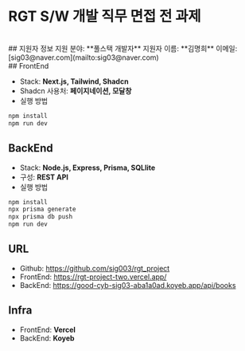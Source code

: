 # RGT S/W 개발 직무 면접 전 과제


<br>
## 지원자 정보
지원 분야: **풀스택 개발자**
지원자 이름: **김명희**
이메일: [sig03@naver.com](mailto:sig03@naver.com)


<br>
## FrontEnd

- Stack: **Next.js, Tailwind, Shadcn**
- Shadcn 사용처: **페이지네이션, 모달창** 
- 실행 방법
```bash
npm install 
npm run dev
```


## BackEnd

- Stack: **Node.js, Express, Prisma, SQLlite**
- 구성: **REST API**
- 실행 방법
```bash
npm install
npx prisma generate
npx prisma db push
npm run dev
```


## URL

- Github: https://github.com/sig003/rgt_project
- FrontEnd: https://rgt-project-two.vercel.app/
- BackEnd: https://good-cyb-sig03-aba1a0ad.koyeb.app/api/books


## Infra

- FrontEnd: **Vercel**
- BackEnd: **Koyeb**
